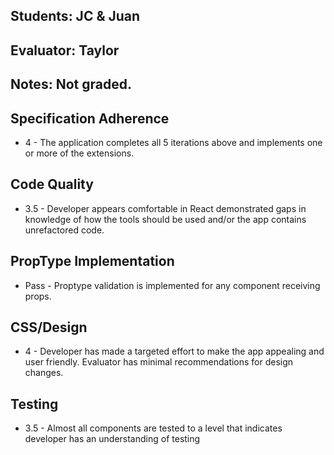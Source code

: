## Students: JC & Juan
## Evaluator: Taylor
## Notes: Not graded.

## Specification Adherence
- 4 - The application completes all 5 iterations above and implements one or more of the extensions.

## Code Quality
- 3.5 - Developer appears comfortable in React demonstrated gaps in knowledge of how the tools should be used and/or the app contains unrefactored code.

## PropType Implementation

- Pass - Proptype validation is implemented for any component receiving props.

## CSS/Design
- 4 - Developer has made a targeted effort to make the app appealing and user friendly. Evaluator has minimal recommendations for design changes.

## Testing
- 3.5 - Almost all components are tested to a level that indicates developer has an understanding of testing

